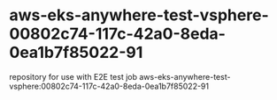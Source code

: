 # aws-eks-anywhere-test-vsphere-00802c74-117c-42a0-8eda-0ea1b7f85022-91
repository for use with E2E test job aws-eks-anywhere-test-vsphere:00802c74-117c-42a0-8eda-0ea1b7f85022-91
